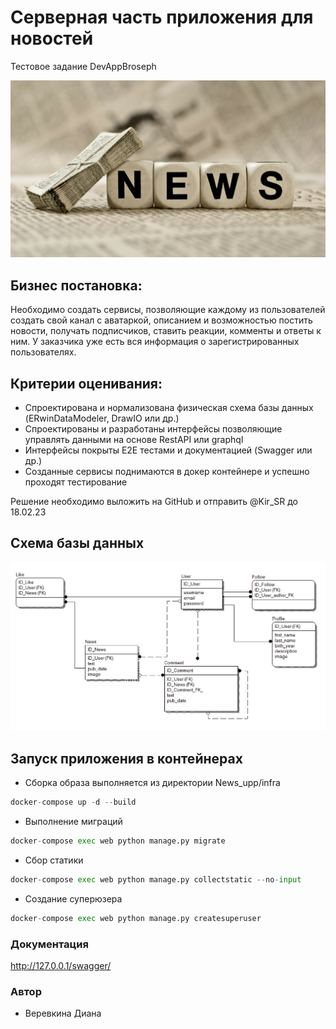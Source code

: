 # Серверная часть приложения для новостей
Тестовое задание DevAppBroseph

 <img src="news_photo.jpeg">

## Бизнес постановка:

Необходимо создать сервисы, позволяющие каждому из пользователей создать 
свой канал с аватаркой, описанием и возможностью постить новости, 
получать подписчиков, ставить реакции, комменты и ответы к ним. 
У заказчика уже есть вся информация о зарегистрированных пользователях.

## Критерии оценивания:

- Спроектирована и нормализована физическая схема базы данных (ERwinDataModeler, DrawIO или др.)
- Спроектированы и разработаны интерфейсы позволяющие управлять данными на основе RestAPI или graphql
- Интерфейсы покрыты E2E тестами и документацией (Swagger или др.)
- Созданные сервисы поднимаются в докер контейнере и успешно проходят тестирование

Решение необходимо выложить на GitHub и отправить @Kir_SR до 18.02.23

## Схема базы данных

 <img src="BD_scheme.jpeg">

## Запуск приложения в контейнерах
- Сборка образа выполняется из директории News_upp/infra

```python 
docker-compose up -d --build 
```

- Выполнение миграций

``` python 
docker-compose exec web python manage.py migrate
```

- Сбор статики 

``` python 
docker-compose exec web python manage.py collectstatic --no-input
```

- Создание суперюзера

```python 
docker-compose exec web python manage.py createsuperuser
```

### Документация 
http://127.0.0.1/swagger/

### Автор
- Веревкина Диана
